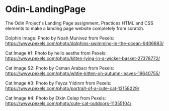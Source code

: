 # Odin-LandingPage

The Odin Project's Landing Page assignment. Practices HTML and CSS elements to make a landing page website completely from scratch. 


Dolphin Image:  Photo by Noah Munivez from Pexels: https://www.pexels.com/photo/dolphins-swimming-in-the-ocean-9406883/

Cat Image #1: Photo by hello aesthe from Pexels: https://www.pexels.com/photo/kitten-lying-in-a-wicker-basket-27378772/

Cat Image $2: Photo by Osman Arabacı from Pexels: https://www.pexels.com/photo/whtie-kitten-on-autumn-leaves-19640755/

Cat Image #3: Photo by Feyza Yıldırım from Pexels: https://www.pexels.com/photo/portrait-of-a-cute-cat-12158229/


Cat Image #4: Photo by Etkin Celep from Pexels: https://www.pexels.com/photo/cute-cat-outdoors-11355104/

